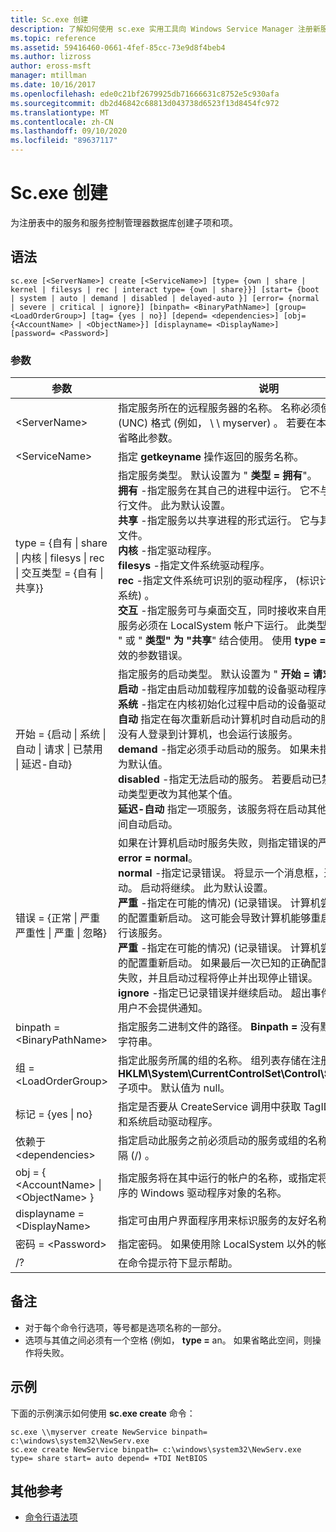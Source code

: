 ```yaml
---
title: Sc.exe 创建
description: 了解如何使用 sc.exe 实用工具向 Windows Service Manager 注册新服务
ms.topic: reference
ms.assetid: 59416460-0661-4fef-85cc-73e9d8f4beb4
ms.author: lizross
author: eross-msft
manager: mtillman
ms.date: 10/16/2017
ms.openlocfilehash: ede0c21bf2679925db71666631c8752e5c930afa
ms.sourcegitcommit: db2d46842c68813d043738d6523f13d8454fc972
ms.translationtype: MT
ms.contentlocale: zh-CN
ms.lasthandoff: 09/10/2020
ms.locfileid: "89637117"
---
```

# <a name="scexe-create"></a>Sc.exe 创建

为注册表中的服务和服务控制管理器数据库创建子项和项。

## <a name="syntax"></a>语法

```
sc.exe [<ServerName>] create [<ServiceName>] [type= {own | share | kernel | filesys | rec | interact type= {own | share}}] [start= {boot | system | auto | demand | disabled | delayed-auto }] [error= {normal | severe | critical | ignore}] [binpath= <BinaryPathName>] [group= <LoadOrderGroup>] [tag= {yes | no}] [depend= <dependencies>] [obj= {<AccountName> | <ObjectName>}] [displayname= <DisplayName>] [password= <Password>]
```

### <a name="parameters"></a>参数

|参数|说明|
|---------|-----------|
|\<ServerName>|指定服务所在的远程服务器的名称。 名称必须使用通用命名约定 (UNC) 格式 (例如， \\ \\ myserver) 。 若要在本地运行 SC.exe，请省略此参数。|
|\<ServiceName>|指定 **getkeyname** 操作返回的服务名称。|
|type = {自有 \| share \| 内核 \| filesys \| rec \| 交互类型 = {自有 \| 共享}}|指定服务类型。 默认设置为 " **类型 = 拥有**"。</br>**拥有** -指定服务在其自己的进程中运行。 它不与其他服务共享可执行文件。 此为默认设置。</br>**共享** -指定服务以共享进程的形式运行。 它与其他服务共享可执行文件。</br>**内核** -指定驱动程序。</br>**filesys** -指定文件系统驱动程序。</br>**rec** -指定文件系统可识别的驱动程序， (标识计算机上使用的文件系统) 。</br>**交互** -指定服务可与桌面交互，同时接收来自用户的输入。 交互式服务必须在 LocalSystem 帐户下运行。 此类型必须与 **类型 = "拥有** " 或 " **类型" 为 "共享**" 结合使用。 使用 **type = 自行交互** 将生成无效的参数错误。|
|开始 = {启动 \| 系统 \| 自动 \| 请求 \| 已禁用 \| 延迟-自动}|指定服务的启动类型。 默认设置为 " **开始 = 请求**"。</br>**启动** -指定由启动加载程序加载的设备驱动程序。</br>**系统** -指定在内核初始化过程中启动的设备驱动程序。</br>**自动** 指定在每次重新启动计算机时自动启动的服务。 请注意，即使没有人登录到计算机，也会运行该服务。</br>**demand** -指定必须手动启动的服务。 如果未指定 **start =** ，则此值为默认值。</br>**disabled** -指定无法启动的服务。 若要启动已禁用的服务，请将启动类型更改为其他某个值。</br>**延迟-自动** 指定一项服务，该服务将在启动其他自动服务之后的短时间自动启动。|
|错误 = {正常 \| 严重严重性 \| 严重 \| 忽略}|如果在计算机启动时服务失败，则指定错误的严重性。 默认设置为 **error = normal**。</br>**normal** -指定记录错误。 将显示一个消息框，通知用户服务无法启动。 启动将继续。 此为默认设置。</br>**严重** -指定在可能的情况)  (记录错误。 计算机尝试用最后一次正确的配置重新启动。 这可能会导致计算机能够重启，但仍可能无法运行该服务。</br>**严重** -指定在可能的情况)  (记录错误。 计算机尝试用最后一次正确的配置重新启动。 如果最后一次已知的正确配置失败，则启动也会失败，并且启动过程将停止并出现停止错误。</br>**ignore** -指定已记录错误并继续启动。 超出事件日志中记录错误的用户不会提供通知。|
|binpath = \<BinaryPathName>|指定服务二进制文件的路径。 **Binpath =** 没有默认值，必须提供此字符串。|
|组 = \<LoadOrderGroup>|指定此服务所属的组的名称。 组列表存储在注册表的 **HKLM\System\CurrentControlSet\Control\ServiceGroupOrder** 子项中。 默认值为 null。|
|标记 = {yes \| no}|指定是否要从 CreateService 调用中获取 TagID。 标记仅用于启动和系统启动驱动程序。|
|依赖于 \<dependencies>|指定启动此服务之前必须启动的服务或组的名称。 名称由正斜杠分隔 (/) 。|
|obj = { \<AccountName> \| \<ObjectName> }|指定服务将在其中运行的帐户的名称，或指定将在其中运行该驱动程序的 Windows 驱动程序对象的名称。|
|displayname = \<DisplayName>|指定可由用户界面程序用来标识服务的友好名称。|
|密码 = \<Password>|指定密码。 如果使用除 LocalSystem 以外的帐户，则这是必需的。|
|/?|在命令提示符下显示帮助。|

## <a name="remarks"></a>备注

-   对于每个命令行选项，等号都是选项名称的一部分。
-   选项与其值之间必须有一个空格 (例如， **type =** an。 如果省略此空间，则操作将失败。

## <a name="examples"></a>示例

下面的示例演示如何使用 **sc.exe create** 命令：
```
sc.exe \\myserver create NewService binpath= c:\windows\system32\NewServ.exe
sc.exe create NewService binpath= c:\windows\system32\NewServ.exe type= share start= auto depend= +TDI NetBIOS
```

## <a name="additional-references"></a>其他参考

- [命令行语法项](command-line-syntax-key.md)
